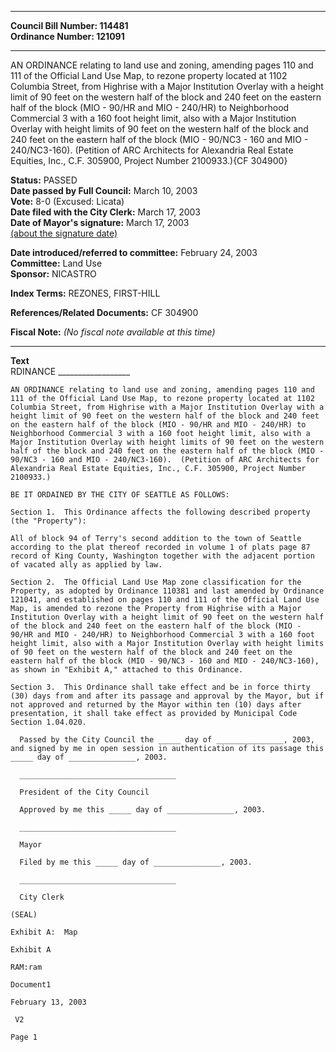 * * * * *  
  
**Council Bill Number: [](#h0)[](#h2)114481**   
**Ordinance Number: 121091**  
  
* * * * *  
  
AN ORDINANCE relating to land use and zoning, amending pages 110 and 111 of the Official Land Use Map, to rezone property located at 1102 Columbia Street, from Highrise with a Major Institution Overlay with a height limit of 90 feet on the western half of the block and 240 feet on the eastern half of the block (MIO - 90/HR and MIO - 240/HR) to Neighborhood Commercial 3 with a 160 foot height limit, also with a Major Institution Overlay with height limits of 90 feet on the western half of the block and 240 feet on the eastern half of the block (MIO - 90/NC3 - 160 and MIO - 240/NC3-160). (Petition of ARC Architects for Alexandria Real Estate Equities, Inc., C.F. 305900, Project Number 2100933.){CF 304900}  
  
**Status:** PASSED   
**Date passed by Full Council:** March 10, 2003   
**Vote:** 8-0 (Excused: Licata)   
**Date filed with the City Clerk:** March 17, 2003   
**Date of Mayor's signature:** March 17, 2003   
[(about the signature date)](/~public/approvaldate.htm)   
  
  
**Date introduced/referred to committee:** February 24, 2003   
**Committee:** Land Use   
**Sponsor:** NICASTRO   
  
**Index Terms:** REZONES, FIRST-HILL  
  
**References/Related Documents:** CF 304900  
  
**Fiscal Note:** *(No fiscal note available at this time)*  
  
* * * * *  
  
**Text**  
    RDINANCE __________________  
  
    AN ORDINANCE relating to land use and zoning, amending pages 110 and  
    111 of the Official Land Use Map, to rezone property located at 1102  
    Columbia Street, from Highrise with a Major Institution Overlay with a  
    height limit of 90 feet on the western half of the block and 240 feet  
    on the eastern half of the block (MIO - 90/HR and MIO - 240/HR) to  
    Neighborhood Commercial 3 with a 160 foot height limit, also with a  
    Major Institution Overlay with height limits of 90 feet on the western  
    half of the block and 240 feet on the eastern half of the block (MIO -  
    90/NC3 - 160 and MIO - 240/NC3-160).  (Petition of ARC Architects for  
    Alexandria Real Estate Equities, Inc., C.F. 305900, Project Number  
    2100933.)  
  
    BE IT ORDAINED BY THE CITY OF SEATTLE AS FOLLOWS:  
  
    Section 1.  This Ordinance affects the following described property  
    (the "Property"):  
  
    All of block 94 of Terry's second addition to the town of Seattle  
    according to the plat thereof recorded in volume 1 of plats page 87  
    record of King County, Washington together with the adjacent portion  
    of vacated ally as applied by law.  
  
    Section 2.  The Official Land Use Map zone classification for the  
    Property, as adopted by Ordinance 110381 and last amended by Ordinance  
    121041, and established on pages 110 and 111 of the Official Land Use  
    Map, is amended to rezone the Property from Highrise with a Major  
    Institution Overlay with a height limit of 90 feet on the western half  
    of the block and 240 feet on the eastern half of the block (MIO -  
    90/HR and MIO - 240/HR) to Neighborhood Commercial 3 with a 160 foot  
    height limit, also with a Major Institution Overlay with height limits  
    of 90 feet on the western half of the block and 240 feet on the  
    eastern half of the block (MIO - 90/NC3 - 160 and MIO - 240/NC3-160),  
    as shown in "Exhibit A," attached to this Ordinance.  
  
    Section 3.  This Ordinance shall take effect and be in force thirty  
    (30) days from and after its passage and approval by the Mayor, but if  
    not approved and returned by the Mayor within ten (10) days after  
    presentation, it shall take effect as provided by Municipal Code  
    Section 1.04.020.  
  
      Passed by the City Council the _____ day of _______________, 2003,  
    and signed by me in open session in authentication of its passage this  
    _____ day of _______________, 2003.  
  
      ___________________________________  
  
      President of the City Council  
  
      Approved by me this _____ day of _______________, 2003.  
  
      ___________________________________  
  
      Mayor  
  
      Filed by me this _____ day of _______________, 2003.  
  
      ___________________________________  
  
      City Clerk  
  
    (SEAL)  
  
    Exhibit A:  Map  
  
    Exhibit A  
  
    RAM:ram  
  
    Document1  
  
    February 13, 2003  
  
     V2  
  
    Page 1  
